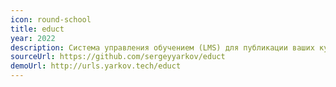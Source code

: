 ```yaml
---
icon: round-school
title: educt
year: 2022
description: Система управления обучением (LMS) для публикации ваших курсов, лекций, уроков
sourceUrl: https://github.com/sergeyyarkov/educt
demoUrl: http://urls.yarkov.tech/educt
---
```

